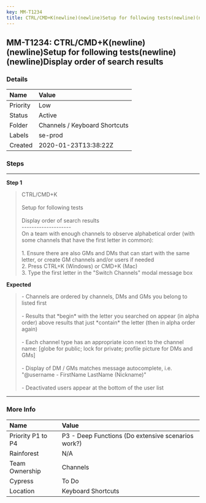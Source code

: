 ```yaml
---
key: MM-T1234
title: CTRL/CMD+K(newline)(newline)Setup for following tests(newline)(newline)Display order of search results
---
```


## MM-T1234: CTRL/CMD+K(newline)(newline)Setup for following tests(newline)(newline)Display order of search results

### Details

| Name     | Value                         |
| :------- | :---------------------------- |
| Priority | Low                           |
| Status   | Active                        |
| Folder   | Channels / Keyboard Shortcuts |
| Labels   | se-prod                       |
| Created  | 2020-01-23T13:38:22Z          |

### Steps

<hr/>

**Step 1**

> <article>CTRL/CMD+K<br /><br />Setup for following tests<br /><br />Display order of search results<br />--------------------<br />On a team with enough channels to observe alphabetical order (with some channels that have the first letter in common):<br /><br />1. Ensure there are also GMs and DMs that can start with the same letter, or create GM channels and/or users if needed<br />2. Press CTRL+K (Windows) or CMD+K (Mac)<br />3. Type the first letter in the &quot;Switch Channels&quot; modal message box</article>

**Expected**

> <article>- Channels are ordered by channels, DMs and GMs you belong to listed first<br /><br />- Results that *begin* with the letter you searched on appear (in alpha order) above results that just *contain* the letter (then in alpha order again) <br /><br />- Each channel type has an appropriate icon next to the channel name: [globe for public; lock for private; profile picture for DMs and GMs]<br /><br />- Display of DM / GMs matches message autocomplete, i.e. &quot;@username - FirstName LastName (Nickname)&quot;<br /><br />- Deactivated users appear at the bottom of the user list</article>

<hr/>

### More Info

| Name              | Value                                              |
| :---------------- | :------------------------------------------------- |
| Priority P1 to P4 | P3 - Deep Functions (Do extensive scenarios work?) |
| Rainforest        | N/A                                                |
| Team Ownership    | Channels                                           |
| Cypress           | To Do                                              |
| Location          | Keyboard Shortcuts                                 |
